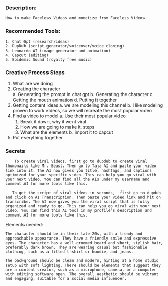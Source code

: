### Description: 

	How to make Faceless Videos and monetize from Faceless Videos.
	

### Recommended Tools: 
  
	1. Chat Gpt (research/ideas)    
	2. DupDub (script generator/voiceover/voice cloning) 
	3. Leonardo AI (image generator and animation)    
	4. Capcut (editing)     
	5. Epidemic Sound (royalty free music)

  
### Creative Process Steps
1. What are we doing
2. Creating the character    
	a. Generating the prompt in chat gpt
	b. Generating the character
	c. Getting the mouth animation
	d. Putting it together
3. Getting content ideas
	a. we are modeling this channel
	b. I like modeling proven to work videos, so we will recreate the most popular video 
4. Find a video to model
    a. Use their most popular video
	1. Break it down, why it went viral
    2. How we are going to make it, steps
    3. What are the elements
	b. import it to capcut
5. Put everything together
 

### Secrets

		To create viral videos, first go to dupdub to create viral thumbnails like Mr. Beast. Then go to Taja AI and paste your video link into it. The AI now gives you title, hashtags, and captions optimized for your specific video. This can help you go viral with your next video. You can find all the AIs under my username and comment AI for more tools like this.

	   To get the script of viral videos in seconds,  first go to dupdub and click on AI Transcription. Then paste your video link and hit on transcribe. The AI now gives you the viral script that is fully organized and ready to go. This can help you go viral with your next video. You can find this AI tool in my profile’s description and comment AI for more tools like this.

Elements needed: 

	The character should be in their late 20s, with a trendy and approachable appearance. They have a friendly smile and expressive eyes. The character has a well-groomed beard and short, stylish hair, preferably dark brown. They are wearing casual but fashionable clothing, such as a fitted t-shirt or hoodie, and jeans.

	The background should be clean and modern, hinting at a home studio setup with soft lighting. There should be elements that suggest they are a content creator, such as a microphone, camera, or a computer with editing software open. The overall aesthetic should be vibrant and engaging, suitable for a social media influencer.

